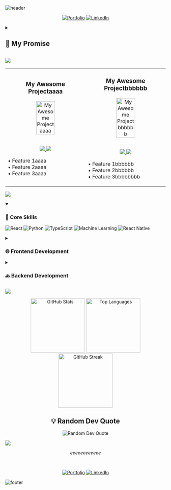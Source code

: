 ![header](https://capsule-render.vercel.app/api?type=waving&color=timeGradient&height=200&section=header&text=Hi%2C%20I%27m%20tomoko%20kuroki%20👋&fontSize=50&animation=scaleIn&fontAlignY=35&desc=aaaaaaa&descSize=20&descAlignY=55&descAlign=50)

<div align="center">

  [![Portfolio](https://img.shields.io/badge/Portfolio-000?style=for-the-badge&logo=vercel&logoColor=yellow)](https://github.com/liwagu)
  [![LinkedIn](https://img.shields.io/badge/LinkedIn-0A66C2?style=for-the-badge&logo=linkedin&logoColor=white)](https://github.com/liwagu)

</div>

<details>
<summary><h2>🤞 My Promise</h2></summary>

```java
while (isAwake) {
    codeaaaaaaa();
    eataaaaa();
    sleepaaaaaa();
    repeataaaaaa();
}
```
</details>

![](https://capsule-render.vercel.app/api?type=venom&height=150&text=🚀%20Featured%20Projects&fontSize=40&color=0:8871e5,100:b678c4&stroke=b678c4)

<!-- Featured Projects Section -->
<table>
<tr>
<td width="50%">
<h3 align="center">My Awesome Projectaaaa</h3>
<div align="center">  
<a href="https://github.com/liwagu" target="_blank">
<img src="/path/to/project.png" width="50%" alt="My Awesome Projectaaaa"/>
</a>
<br>
<br>
<p>
<a href="https://github.com/liwagu" target="_blank">
<img src="https://img.shields.io/badge/View_on_GitHub-2ea44f?style=for-the-badge&logo=github"/>
</a>
<a href="https://github.com/liwagu" target="_blank">
<img src="https://img.shields.io/badge/Live_Demo-brightgreen?style=for-the-badge&logo=vercel"/>
</a>
</p>
<p align="left">
• Feature 1aaaa<br>
• Feature 2aaaa<br>
• Feature 3aaaa
</p>
</div>
</td>
<td width="50%">
<h3 align="center">My Awesome Projectbbbbbb</h3>
<div align="center">  
<a href="https://github.com/liwagu" target="_blank">
<img src="/path/to/project.png" width="50%" alt="My Awesome Projectbbbbbb"/>
</a>
<br>
<br>
<p>
<a href="https://github.com/liwagu" target="_blank">
<img src="https://img.shields.io/badge/View_on_GitHub-2ea44f?style=for-the-badge&logo=github"/>
</a>
<a href="https://github.com/liwagu" target="_blank">
<img src="https://img.shields.io/badge/Live_Demo-brightgreen?style=for-the-badge&logo=vercel"/>
</a>
</p>
<p align="left">
• Feature 1bbbbbb<br>
• Feature 2bbbbbb<br>
• Feature 3bbbbbbbb
</p>
</div>
</td>
</tr>
</table>

![](https://capsule-render.vercel.app/api?type=venom&height=150&text=💻%20Tech%20Stack&fontSize=40&color=0:00FFFF,100:1E90FF&stroke=1E90FF)

<details open>
  <summary><h3>🎯 Core Skills</h3></summary>

  ![React](https://img.shields.io/badge/-React-blue?style=for-the-badge&logo=react&logoColor=white) ![Python](https://img.shields.io/badge/-Python-blue?style=for-the-badge&logo=python&logoColor=white) ![TypeScript](https://img.shields.io/badge/-TypeScript-blue?style=for-the-badge&logo=typescript&logoColor=white) ![Machine Learning](https://img.shields.io/badge/-Machine_Learning-blue?style=for-the-badge&logo=machine-learning&logoColor=white) ![React Native](https://img.shields.io/badge/-React_Native-blue?style=for-the-badge&logo=react-native&logoColor=white)

</details>

<details>
  <summary><h3>🌐 Frontend Development</h3></summary>

  ![HTML5](https://img.shields.io/badge/-HTML5-blue?style=for-the-badge&logo=html5&logoColor=white) ![CSS3](https://img.shields.io/badge/-CSS3-blue?style=for-the-badge&logo=css3&logoColor=white) ![JavaScript](https://img.shields.io/badge/-JavaScript-blue?style=for-the-badge&logo=javascript&logoColor=white) ![React Native](https://img.shields.io/badge/-React_Native-blue?style=for-the-badge&logo=react-native&logoColor=white)

</details>

<details>
  <summary><h3>🔙 Backend Development</h3></summary>

  ![Node.js](https://img.shields.io/badge/-Node.js-blue?style=for-the-badge&logo=node.js&logoColor=white) ![MySQL](https://img.shields.io/badge/-MySQL-blue?style=for-the-badge&logo=mysql&logoColor=white) ![MongoDB](https://img.shields.io/badge/-MongoDB-blue?style=for-the-badge&logo=mongodb&logoColor=white) ![React Native](https://img.shields.io/badge/-React_Native-blue?style=for-the-badge&logo=react-native&logoColor=white)

</details>

![](https://capsule-render.vercel.app/api?type=venom&height=150&text=📊%20GitHub%20Stats&fontSize=40&color=0:32CD32,100:006400&stroke=006400)

<div align="center">
  <img src="https://github-readme-stats.vercel.app/api?username=liwagu&show_icons=true&theme=graywhite" alt="GitHub Stats" height="170"/>
  <img src="https://github-readme-stats.vercel.app/api/top-langs/?username=liwagu&layout=compact&theme=graywhite" alt="Top Languages" height="170"/>
</div>

<div align="center">
  <img src="https://github-readme-streak-stats.herokuapp.com/?user=liwagu&theme=graywhite" alt="GitHub Streak" height="170"/>
</div>

<h2 align="center">💡 Random Dev Quote</h2>

<div align="center">
  <img src="https://quotes-github-readme.vercel.app/api?type=horizontal&theme=light" alt="Random Dev Quote"/>
</div>

![](https://capsule-render.vercel.app/api?type=transparent&height=100&text=👩‍💻%20tomoko%20kuroki&fontSize=50&fontColor=9370DB&desc=aaaaaaa&descSize=20&descAlignY=75&descAlign=60)

<div align="center">
  <p><i>eeeeeeeeeeee</i></p>
  <br>
</div>

<div align="center">

  [![Portfolio](https://img.shields.io/badge/Portfolio-000?style=for-the-badge&logo=vercel&logoColor=yellow)](https://github.com/liwagu)
  [![LinkedIn](https://img.shields.io/badge/LinkedIn-0A66C2?style=for-the-badge&logo=linkedin&logoColor=white)](https://github.com/liwagu)

</div>

![footer](https://capsule-render.vercel.app/api?type=waving&color=timeGradient&height=100&section=footer)